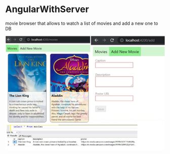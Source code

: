# AngularWithServer
 movie browser that allows to watch a list of movies and add a new one to DB
 
 
<img src="https://github.com/Sahar-Goldman/AngularWithServer/blob/main/angularWithServer.jpeg">
